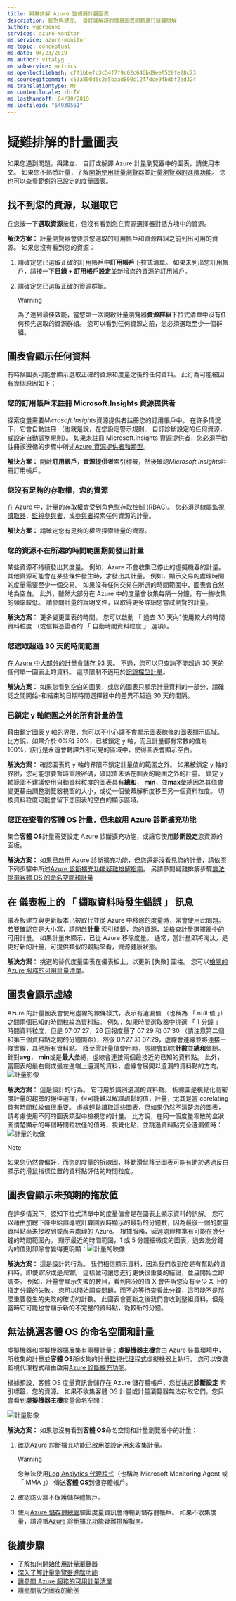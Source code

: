 ```yaml
---
title: 疑難排解 Azure 監視器計量圖表
description: 針對與建立、 自訂或解譯的度量圖表問題進行疑難排解
author: vgorbenko
services: azure-monitor
ms.service: azure-monitor
ms.topic: conceptual
ms.date: 04/23/2019
ms.author: vitalyg
ms.subservice: metrics
ms.openlocfilehash: cff1bbefc3c54f7f9c02c646bd9eef528fe28c73
ms.sourcegitcommit: c53a800d6c2e5baad800c1247dce94bdbf2ad324
ms.translationtype: MT
ms.contentlocale: zh-TW
ms.lasthandoff: 04/30/2019
ms.locfileid: "64939561"
---
```

# <a name="troubleshooting-metrics-charts"></a>疑難排解的計量圖表

如果您遇到問題，與建立、 自訂或解譯 Azure 計量瀏覽器中的圖表，請使用本文。 如果您不熟悉計量，了解[開始使用計量瀏覽器](metrics-getting-started.md)並[計量瀏覽器的進階功能](metrics-charts.md)。 您也可以查看[範例](metric-chart-samples.md)的已設定的度量圖表。

## <a name="cant-find-your-resource-to-select-it"></a>找不到您的資源，以選取它

在您按一下**選取資源**按鈕，但沒有看到您在資源選擇器對話方塊中的資源。

**解決方案：** 計量瀏覽器會要求您選取的訂用帳戶和資源群組之前列出可用的資源。 如果您沒有看到您的資源：

1. 請確定您已選取正確的訂用帳戶中**訂用帳戶**下拉式清單。 如果未列出您訂用帳戶，請按一下**目錄 + 訂用帳戶設定**並新增您的資源的訂用帳戶。

1. 請確定您已選取正確的資源群組。
    > [!WARNING]
    > 為了達到最佳效能，當您第一次開啟計量瀏覽器**資源群組**下拉式清單中沒有任何預先選取的資源群組。 您可以看到任何資源之前，您必須選取至少一個群組。

## <a name="chart-shows-no-data"></a>圖表會顯示任何資料

有時候圖表可能會顯示選取正確的資源和度量之後的任何資料。 此行為可能被因有幾個原因如下：

### <a name="microsoftinsights-resource-provider-isnt-registered-for-your-subscription"></a>您的訂用帳戶未註冊 Microsoft.Insights 資源提供者

探索度量需要*Microsoft.Insights*資源提供者註冊您的訂用帳戶中。 在許多情況下，它會自動註冊 （也就是說，在您設定警示規則、 自訂診斷設定的任何資源，或設定自動調整規則）。 如果未註冊 Microsoft.Insights 資源提供者，您必須手動註冊該遵循的步驟中所述[Azure 資源提供者和類型](../../azure-resource-manager/resource-manager-supported-services.md)。

**解決方案：** 開啟**訂用帳戶**，**資源提供者**索引標籤，然後確認*Microsoft.Insights*註冊訂用帳戶。

### <a name="you-dont-have-sufficient-access-rights-to-your-resource"></a>您沒有足夠的存取權，您的資源

在 Azure 中，計量的存取權會受到[角色型存取控制 (RBAC)](../../role-based-access-control/overview.md)。 您必須是隸屬[監視讀取器](../../role-based-access-control/built-in-roles.md#monitoring-reader)，[監視參與者](../../role-based-access-control/built-in-roles.md#monitoring-contributor)，或[參與者](../../role-based-access-control/built-in-roles.md#contributor)探索任何資源的計量。

**解決方案：** 請確定您有足夠的權限探索計量的資源。

### <a name="your-resource-didnt-emit-metrics-during-the-selected-time-range"></a>您的資源不在所選的時間範圍期間發出計量

某些資源不持續發出其度量。 例如，Azure 不會收集已停止的虛擬機器的計量。 其他資源可能會在某些條件發生時，才發出其計量。 例如，顯示交易的處理時間的度量需要至少一個交易。 如果沒有任何交易在所選的時間範圍中，圖表會自然地為空白。 此外，雖然大部分在 Azure 中的度量會收集每隔一分鐘，有一些收集的頻率較低。 請參閱計量的說明文件，以取得更多詳細您嘗試瀏覽的計量。

**解決方案：** 更多變更圖表的時間。 您可以啟動 「 過去 30 天內"使用較大的時間資料粒度 （或信賴憑證者的 「 自動時間資料粒度 」 選項）。

### <a name="you-picked-a-time-range-greater-than-30-days"></a>您選取超過 30 天的時間範圍

[在 Azure 中大部分的計量會儲存 93 天](data-platform-metrics.md#retention-of-metrics)。 不過，您可以只查詢不能超過 30 天的任何單一圖表上的資料。 這項限制不適用於[記錄檔型計量](../app/pre-aggregated-metrics-log-metrics.md#log-based-metrics)。

**解決方案：** 如果您看到空白的圖表，或您的圖表只顯示計量資料的一部分，請確認之間開始-和結束的日期時間選擇器中的差異不超過 30 天的間隔。

### <a name="all-metric-values-were-outside-of-the-locked-y-axis-range"></a>已鎖定 y 軸範圍之外的所有計量的值

藉由[鎖定圖表 y 軸的界限](metrics-charts.md#lock-boundaries-of-chart-y-axis)，您可以不小心讓不會顯示圖表線條的圖表顯示區域。 比方說，如果介於 0%和 50%，已被鎖定 y 軸，而且計量都有常數的值為 100%，該行是永遠會轉譯外部可見的區域中，使得圖表會顯示空白。

**解決方案：** 確認圖表的 y 軸的界限不鎖定計量值的範圍之外。 如果被鎖定 y 軸的界限，您可能想要暫時重設密碼，確認值未落在圖表的範圍之外的計量。 鎖定 y 軸範圍不建議使用自動資料粒度的圖表具有**總和**， **min**，並**max**彙總因為其值會變更藉由調整瀏覽器視窗的大小，或從一個螢幕解析度移至另一個資料粒度。 切換資料粒度可能會留下您圖表的空白的顯示區域。

### <a name="you-are-looking-at-a-guest-os-metric-but-didnt-enable-azure-diagnostic-extension"></a>您正在查看的客體 OS 計量，但未啟用 Azure 診斷擴充功能

集合**客體 OS**計量需要設定 Azure 診斷擴充功能，或讓它使用**診斷設定**您資源的面板。

**解決方案：** 如果已啟用 Azure 診斷擴充功能，但您還是沒看見您的計量，請依照下列步驟中所述[Azure 診斷擴充功能疑難排解指南](diagnostics-extension-troubleshooting.md#metric-data-doesnt-appear-in-the-azure-portal)。 另請參閱疑難排解步驟[無法挑選客體 OS 的命名空間和計量](metrics-troubleshoot.md#cannot-pick-guest-os-namespace-and-metrics)

## <a name="error-retrieving-data-message-on-dashboard"></a>在 儀表板上的 「 擷取資料時發生錯誤 」 訊息

儀表板建立與更新版本已被取代並從 Azure 中移除的度量時，常會使用此問題。 若要確認它是大小寫，請開啟**計量** 索引標籤，您的資源，並檢查計量選擇器中的可用計量。 如果計量未顯示，已從 Azure 移除度量。 通常，當計量即將淘汰，是更好新的計量，可提供類似的觀點來看，資源健康狀態。

**解決方案：** 挑選的替代度量圖表在儀表板上，以更新 [失敗] 圖格。 您可以[檢閱的 Azure 服務的可用計量清單](metrics-supported.md)。

## <a name="chart-shows-dashed-line"></a>圖表會顯示虛線

Azure 的計量圖表會使用虛線的線條樣式，表示有遺漏值 （也稱為 「 null 值 」） 之間兩個已知的時間粒紋為資料點。 例如，如果時間選取器中挑選 「 1 分鐘 」 時間資料粒度，但是 07:07:27，26 回報度量了 07:29 和 07:30 （請注意第二個和第三個資料點之間的分鐘間距），然後 07:27 和 07:29，虛線會連線並將連接一條實線，其他所有資料點。 降至零計量值使用時，虛線會卸除**計數**並**總和**彙總。 針對**avg**， **min**或是**最大**彙總，虛線會連接兩個最接近的已知的資料點。 此外，當圖表的最右側或最左邊端上遺漏的資料，虛線會展開以遺漏的資料點的方向。
  ![計量影像](./media/metrics-troubleshoot/missing-data-point-line-chart.png)

**解決方案：** 這是設計的行為。 它可用於識別遺漏的資料點。 折線圖是視覺化高密度計量的趨勢的絕佳選擇，但可能難以解譯疏鬆的值，計量，尤其是當 corelating 具有時間粒紋值很重要。 虛線輕鬆讀取這些圖表，但如果仍然不清楚您的圖表，請考慮使用不同的圖表類型中檢視您的計量。 比方說，在同一個度量零散的盒狀圖清楚顯示的每個時間粒紋僅的值時，視覺化點，並跳過資料點完全遺漏值時：![計量的映像](./media/metrics-troubleshoot/missing-data-point-scatter-chart.png)

   > [!NOTE]
   > 如果您仍然會偏好，而您的度量的折線圖，移動滑鼠移至圖表可能有助於透過反白顯示的滑鼠指標位置的資料點評估的時間粒度。

## <a name="chart-shows-unexpected-drop-in-values"></a>圖表會顯示未預期的拖放值

在許多情況下，認知下拉式清單中的度量值會是在圖表上顯示資料的誤解。 您可以藉由加總下降中給誤導或計算圖表時顯示的最新的分鐘數，因為最後一個的度量資料點尚未接收到或尚未處理的 Azure。 根據服務，延遲處理標準有可能在幾分鐘的時間範圍內。 顯示最近的時間範圍，1 或 5 分鐘細微度的圖表，過去幾分鐘內的值則卸除會變得更明顯：![計量的映像](./media/metrics-troubleshoot/drop-in-values.png)

**解決方案：** 這是設計的行為。 我們相信顯示資料，因為我們收到它是有幫助的資料時，即使*部分*或是*完整*。 這樣做可讓您進行更快很重要的結論，並且開始立即調查。 例如，計量會顯示失敗的數目，看到部分的值 X 會告訴您沒有至少 X 上的指定分鐘的失敗。 您可以開始調查問題，而不必等待查看此分鐘，這可能不是那麼重要發生的失敗的確切的計數。 此圖表會更新之後我們會收到整組資料，但是當時它可能也會顯示新的不完整的資料點，從較新的分鐘。

## <a name="cannot-pick-guest-os-namespace-and-metrics"></a>無法挑選客體 OS 的命名空間和計量

虛擬機器和虛擬機器擴展集有兩種計量：**虛擬機器主機**會由 Azure 裝載環境中，所收集的計量並**客體 OS**所收集的計量[監視代理程式](agents-overview.md)虛擬機器上執行。 您可以安裝監視代理程式藉由啟用[Azure 診斷擴充功能](diagnostics-extension-overview.md)。

根據預設，客體 OS 度量資訊會儲存在 Azure 儲存體帳戶，您從挑選**診斷設定** 索引標籤，您的資源。 如果不收集客體 OS 計量或計量瀏覽器無法存取它們，您只會看到**虛擬機器主機**度量命名空間：

![計量影像](./media/metrics-troubleshoot/cannot-pick-guest-os-namespace.png)

**解決方案：** 如果您沒有看到**客體 OS**命名空間和計量瀏覽器中的計量：

1. 確認[Azure 診斷擴充功能](diagnostics-extension-overview.md)已啟用並設定用來收集計量。
    > [!WARNING]
    > 您無法使用[Log Analytics 代理程式](agents-overview.md#log-analytics-agent)（也稱為 Microsoft Monitoring Agent 或 「 MMA 」） 傳送**客體 OS**到儲存體帳戶。

1. 確認防火牆不保護儲存體帳戶。

1. 使用[Azure 儲存體總管](https://azure.microsoft.com/features/storage-explorer/)驗證度量資訊會傳輸到儲存體帳戶。 如果不收集度量，請遵循[Azure 診斷擴充功能疑難排解指南](diagnostics-extension-troubleshooting.md#metric-data-doesnt-appear-in-the-azure-portal)。

## <a name="next-steps"></a>後續步驟

* [了解如何開始使用計量瀏覽器](metrics-getting-started.md)
* [深入了解計量瀏覽器進階功能](metrics-charts.md)
* [請參閱 Azure 服務的可用計量清單](metrics-supported.md)
* [請參閱設定圖表的範例](metric-chart-samples.md)